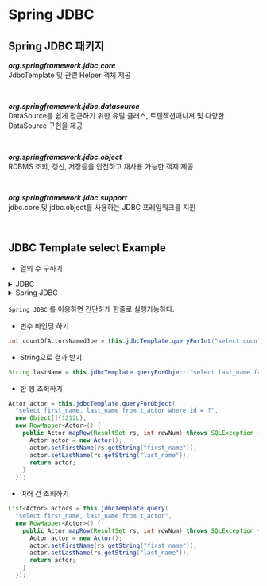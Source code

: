 # Spring JDBC

## Spring JDBC 패키지

___org.springframework.jdbc.core___  
JdbcTemplate 및 관련 Helper 객체 제공

<br>

___org.springframework.jdbc.datasource___  
DataSource를 쉽게 접근하기 위한 유틸 클래스, 트랜젝션매니져 및 다양한 DataSource 구현을 제공

<br>

___org.springframework.jdbc.object___  
RDBMS 조회, 갱신, 저장등을 안전하고 재사용 가능한 객제 제공

<br>

___org.springframework.jdbc.support___  
jdbc.core 및 jdbc.object를 사용하는 JDBC 프레임워크를 지원

<br>

## JDBC Template select Example

* 열의 수 구하기

<details>
<summary>JDBC</summary>
<div markdown="1">

```java
public int row(Role role) {
    int ret = 0;
    
    try {
        Class.forName("com.mysql.cj.jdbc.Driver");
    } catch (ClassNotFoundException e) {
        e.printStackTrace();
    }
    
    String sql = "SELECT count(*) FROM t_actor";
    try (Connection conn = DriverManager.getConnection(dburl, dbUser, dbpasswd);
            PreparedStatement ps = conn.prepareStatement(sql)) {
        
        ret = ps.executeUpdate();

    } catch (Exception e) {
        e.printStackTrace();
    }
    return ret;
}
```

</div>
</details>

<details>
<summary>Spring JDBC</summary>
<div markdown="1">

```java
int rowCount = this.jdbcTemplate.queryForInt("select count(*) from t_actor");
```
</div>
</details>

`Spring JDBC` 를 이용하면 간단하게 한줄로 실행가능하다.

* 변수 바인딩 하기

```java
int countOfActorsNamedJoe = this.jdbcTemplate.queryForInt("select count(*) from t_actor where first_name = ?", "Joe"); 
```

* String으로 결과 받기

```java
String lastName = this.jdbcTemplate.queryForObject("select last_name from t_actor where id = ?", new Object[]{1212L}, String.class); 
```

* 한 행 조회하기

```java
Actor actor = this.jdbcTemplate.queryForObject(
  "select first_name, last_name from t_actor where id = ?",
  new Object[]{1212L},
  new RowMapper<Actor>() {
    public Actor mapRow(ResultSet rs, int rowNum) throws SQLException {
      Actor actor = new Actor();
      actor.setFirstName(rs.getString("first_name"));
      actor.setLastName(rs.getString("last_name"));
      return actor;
    }
  });
```

* 여러 건 조회하기

```java
List<Actor> actors = this.jdbcTemplate.query(
  "select first_name, last_name from t_actor",
  new RowMapper<Actor>() {
    public Actor mapRow(ResultSet rs, int rowNum) throws SQLException {
      Actor actor = new Actor();
      actor.setFirstName(rs.getString("first_name"));
      actor.setLastName(rs.getString("last_name"));
      return actor;
    }
  });
```



